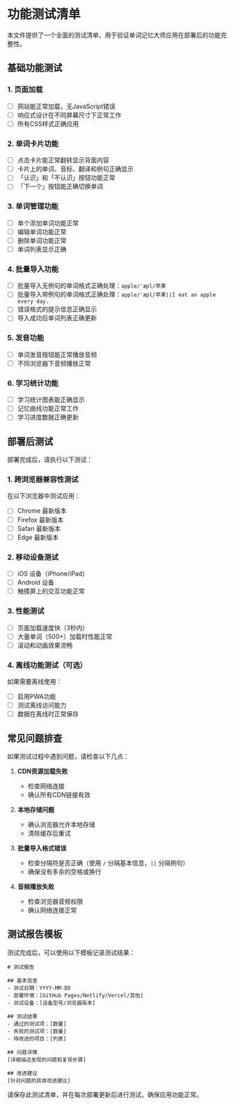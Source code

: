 # 功能测试清单

本文件提供了一个全面的测试清单，用于验证单词记忆大师应用在部署后的功能完整性。

## 基础功能测试

### 1. 页面加载
- [ ] 网站能正常加载，无JavaScript错误
- [ ] 响应式设计在不同屏幕尺寸下正常工作
- [ ] 所有CSS样式正确应用

### 2. 单词卡片功能
- [ ] 点击卡片能正常翻转显示背面内容
- [ ] 卡片上的单词、音标、翻译和例句正确显示
- [ ] 「认识」和「不认识」按钮功能正常
- [ ] 「下一个」按钮能正确切换单词

### 3. 单词管理功能
- [ ] 单个添加单词功能正常
- [ ] 编辑单词功能正常
- [ ] 删除单词功能正常
- [ ] 单词列表显示正确

### 4. 批量导入功能
- [ ] 批量导入无例句的单词格式正确处理：`apple/ˈæpl/苹果`
- [ ] 批量导入带例句的单词格式正确处理：`apple/ˈæpl/苹果||I eat an apple every day.`
- [ ] 错误格式的提示信息正确显示
- [ ] 导入成功后单词列表正确更新

### 5. 发音功能
- [ ] 单词发音按钮能正常播放音频
- [ ] 不同浏览器下音频播放正常

### 6. 学习统计功能
- [ ] 学习统计图表能正确显示
- [ ] 记忆曲线功能正常工作
- [ ] 学习进度数据正确更新

## 部署后测试

部署完成后，请执行以下测试：

### 1. 跨浏览器兼容性测试
在以下浏览器中测试应用：
- [ ] Chrome 最新版本
- [ ] Firefox 最新版本
- [ ] Safari 最新版本
- [ ] Edge 最新版本

### 2. 移动设备测试
- [ ] iOS 设备（iPhone/iPad）
- [ ] Android 设备
- [ ] 触摸屏上的交互功能正常

### 3. 性能测试
- [ ] 页面加载速度快（3秒内）
- [ ] 大量单词（500+）加载时性能正常
- [ ] 滚动和动画效果流畅

### 4. 离线功能测试（可选）
如果需要离线使用：
- [ ] 启用PWA功能
- [ ] 测试离线访问能力
- [ ] 数据在离线时正常保存

## 常见问题排查

如果测试过程中遇到问题，请检查以下几点：

1. **CDN资源加载失败**
   - 检查网络连接
   - 确认所有CDN链接有效

2. **本地存储问题**
   - 确认浏览器允许本地存储
   - 清除缓存后重试

3. **批量导入格式错误**
   - 检查分隔符是否正确（使用 `/` 分隔基本信息，`||` 分隔例句）
   - 确保没有多余的空格或换行

4. **音频播放失败**
   - 检查浏览器音频权限
   - 确认网络连接正常

## 测试报告模板

测试完成后，可以使用以下模板记录测试结果：

```
# 测试报告

## 基本信息
- 测试日期：YYYY-MM-DD
- 部署环境：[GitHub Pages/Netlify/Vercel/其他]
- 测试设备：[设备型号/浏览器版本]

## 测试结果
- 通过的测试项：[数量]
- 失败的测试项：[数量]
- 待改进的项目：[列表]

## 问题详情
[详细描述发现的问题和复现步骤]

## 改进建议
[针对问题的具体改进建议]
```

请保存此测试清单，并在每次部署更新后进行测试，确保应用功能正常。